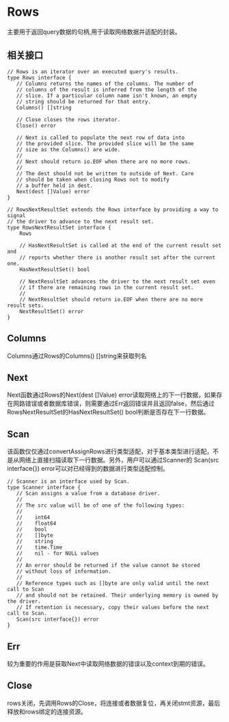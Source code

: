 # Rows

主要用于返回query数据的句柄,用于读取网络数据并适配的封装。

## 相关接口

```golang
// Rows is an iterator over an executed query's results.
type Rows interface {
   // Columns returns the names of the columns. The number of
   // columns of the result is inferred from the length of the
   // slice. If a particular column name isn't known, an empty
   // string should be returned for that entry.
   Columns() []string

   // Close closes the rows iterator.
   Close() error

   // Next is called to populate the next row of data into
   // the provided slice. The provided slice will be the same
   // size as the Columns() are wide.
   //
   // Next should return io.EOF when there are no more rows.
   //
   // The dest should not be written to outside of Next. Care
   // should be taken when closing Rows not to modify
   // a buffer held in dest.
   Next(dest []Value) error
}

// RowsNextResultSet extends the Rows interface by providing a way to signal
// the driver to advance to the next result set.
type RowsNextResultSet interface {
	Rows

	// HasNextResultSet is called at the end of the current result set and
	// reports whether there is another result set after the current one.
	HasNextResultSet() bool

	// NextResultSet advances the driver to the next result set even
	// if there are remaining rows in the current result set.
	//
	// NextResultSet should return io.EOF when there are no more result sets.
	NextResultSet() error
}
```

## Columns
Columns通过Rows的Columns() []string来获取列名
## Next
Next函数通过Rows的Next(dest []Value) error读取网络上的下一行数据，如果存在网路错误或者数据库错误，则需要通过Err返回错误并且返回false，然后通过RowsNextResultSet的HasNextResultSet() bool判断是否存在下一行数据。
## Scan
该函数仅仅通过convertAssignRows进行类型适配，对于基本类型进行适配，不是从网络上直接扫描读取下一行数据。另外，用户可以通过Scanner的 Scan(src interface{}) error可以对已经得到的数据进行类型适配控制。
```golang
// Scanner is an interface used by Scan.
type Scanner interface {
   // Scan assigns a value from a database driver.
   //
   // The src value will be of one of the following types:
   //
   //    int64
   //    float64
   //    bool
   //    []byte
   //    string
   //    time.Time
   //    nil - for NULL values
   //
   // An error should be returned if the value cannot be stored
   // without loss of information.
   //
   // Reference types such as []byte are only valid until the next call to Scan
   // and should not be retained. Their underlying memory is owned by the driver.
   // If retention is necessary, copy their values before the next call to Scan.
   Scan(src interface{}) error
}
```

## Err

较为重要的作用是获取Next中读取网络数据的错误以及context到期的错误。

## Close

rows关闭，先调用Rows的Close，将连接或者数据复位，再关闭stmt资源，最后释放和rows绑定的连接资源。
